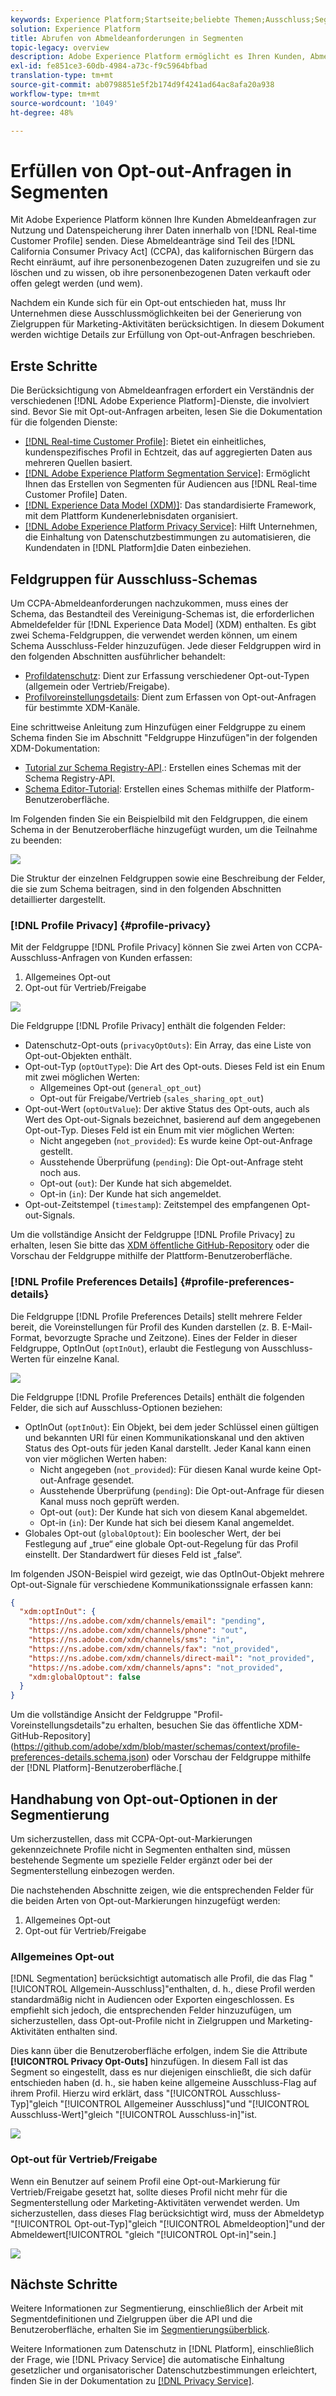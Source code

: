 ```yaml
---
keywords: Experience Platform;Startseite;beliebte Themen;Ausschluss;Segmentierung;Segmentierungsdienst;Segmentierungsdienst;Ausschlussoption;Opt-out;Ausschluss;
solution: Experience Platform
title: Abrufen von Abmeldeanforderungen in Segmenten
topic-legacy: overview
description: Adobe Experience Platform ermöglicht es Ihren Kunden, Abmeldeanfragen zur Nutzung und Datenspeicherung ihrer Daten innerhalb des Echtzeit-Profils des Kunden zu senden.] Diese Opt-out-Anfragen sind Teil des California Consumer Privacy Act (CCPA), der kalifornischen Bürgern das Recht einräumt, auf ihre personenbezogenen Daten zuzugreifen und sie zu löschen und zu wissen, ob ihre personenbezogenen Daten verkauft oder offen gelegt werden (und wem).
exl-id: fe851ce3-60db-4984-a73c-f9c5964bfbad
translation-type: tm+mt
source-git-commit: ab0798851e5f2b174d9f4241ad64ac8afa20a938
workflow-type: tm+mt
source-wordcount: '1049'
ht-degree: 48%

---
```


# Erfüllen von Opt-out-Anfragen in Segmenten

Mit Adobe Experience Platform können Ihre Kunden Abmeldeanfragen zur Nutzung und Datenspeicherung ihrer Daten innerhalb von [!DNL Real-time Customer Profile] senden. Diese Abmeldeanträge sind Teil des [!DNL California Consumer Privacy Act] (CCPA), das kalifornischen Bürgern das Recht einräumt, auf ihre personenbezogenen Daten zuzugreifen und sie zu löschen und zu wissen, ob ihre personenbezogenen Daten verkauft oder offen gelegt werden (und wem).

Nachdem ein Kunde sich für ein Opt-out entschieden hat, muss Ihr Unternehmen diese Ausschlussmöglichkeiten bei der Generierung von Zielgruppen für Marketing-Aktivitäten berücksichtigen. In diesem Dokument werden wichtige Details zur Erfüllung von Opt-out-Anfragen beschrieben.

## Erste Schritte

Die Berücksichtigung von Abmeldeanfragen erfordert ein Verständnis der verschiedenen [!DNL Adobe Experience Platform]-Dienste, die involviert sind. Bevor Sie mit Opt-out-Anfragen arbeiten, lesen Sie die Dokumentation für die folgenden Dienste:

- [[!DNL Real-time Customer Profile]](../profile/home.md): Bietet ein einheitliches, kundenspezifisches Profil in Echtzeit, das auf aggregierten Daten aus mehreren Quellen basiert.
- [[!DNL Adobe Experience Platform Segmentation Service]](./home.md): Ermöglicht Ihnen das Erstellen von Segmenten für Audiencen aus  [!DNL Real-time Customer Profile] Daten.
- [[!DNL Experience Data Model (XDM)]](../xdm/home.md): Das standardisierte Framework, mit dem Plattform Kundenerlebnisdaten organisiert.
- [[!DNL Adobe Experience Platform Privacy Service]](../privacy-service/home.md): Hilft Unternehmen, die Einhaltung von Datenschutzbestimmungen zu automatisieren, die Kundendaten in  [!DNL Platform]die Daten einbeziehen.

## Feldgruppen für Ausschluss-Schemas

Um CCPA-Abmeldeanforderungen nachzukommen, muss eines der Schema, das Bestandteil des Vereinigung-Schemas ist, die erforderlichen Abmeldefelder für [!DNL Experience Data Model] (XDM) enthalten. Es gibt zwei Schema-Feldgruppen, die verwendet werden können, um einem Schema Ausschluss-Felder hinzuzufügen. Jede dieser Feldgruppen wird in den folgenden Abschnitten ausführlicher behandelt:

- [Profildatenschutz](#profile-privacy): Dient zur Erfassung verschiedener Opt-out-Typen (allgemein oder Vertrieb/Freigabe).
- [Profilvoreinstellungsdetails](#profile-preferences-details): Dient zum Erfassen von Opt-out-Anfragen für bestimmte XDM-Kanäle.

Eine schrittweise Anleitung zum Hinzufügen einer Feldgruppe zu einem Schema finden Sie im Abschnitt &quot;Feldgruppe Hinzufügen&quot;in der folgenden XDM-Dokumentation:
- [Tutorial zur Schema Registry-API](../xdm/api/getting-started.md).: Erstellen eines Schemas mit der Schema Registry-API.
- [Schema Editor-Tutorial](../xdm/tutorials/create-schema-ui.md): Erstellen eines Schemas mithilfe der Platform-Benutzeroberfläche.

Im Folgenden finden Sie ein Beispielbild mit den Feldgruppen, die einem Schema in der Benutzeroberfläche hinzugefügt wurden, um die Teilnahme zu beenden:

![](images/opt-outs/opt-out-field-groups-user-interface.png)

Die Struktur der einzelnen Feldgruppen sowie eine Beschreibung der Felder, die sie zum Schema beitragen, sind in den folgenden Abschnitten detaillierter dargestellt.

### [!DNL Profile Privacy] {#profile-privacy}

Mit der Feldgruppe [!DNL Profile Privacy] können Sie zwei Arten von CCPA-Ausschluss-Anfragen von Kunden erfassen:

1. Allgemeines Opt-out
2. Opt-out für Vertrieb/Freigabe

![](images/opt-outs/profile-privacy.png)

Die Feldgruppe [!DNL Profile Privacy] enthält die folgenden Felder:

- Datenschutz-Opt-outs (`privacyOptOuts`): Ein Array, das eine Liste von Opt-out-Objekten enthält.
- Opt-out-Typ (`optOutType`): Die Art des Opt-outs. Dieses Feld ist ein Enum mit zwei möglichen Werten:
   - Allgemeines Opt-out (`general_opt_out`)
   - Opt-out für Freigabe/Vertrieb (`sales_sharing_opt_out`)
- Opt-out-Wert (`optOutValue`): Der aktive Status des Opt-outs, auch als Wert des Opt-out-Signals bezeichnet, basierend auf dem angegebenen Opt-out-Typ. Dieses Feld ist ein Enum mit vier möglichen Werten:
   - Nicht angegeben (`not_provided`): Es wurde keine Opt-out-Anfrage gestellt.
   - Ausstehende Überprüfung (`pending`): Die Opt-out-Anfrage steht noch aus.
   - Opt-out (`out`): Der Kunde hat sich abgemeldet.
   - Opt-in (`in`): Der Kunde hat sich angemeldet.
- Opt-out-Zeitstempel (`timestamp`): Zeitstempel des empfangenen Opt-out-Signals.

Um die vollständige Ansicht der Feldgruppe [!DNL Profile Privacy] zu erhalten, lesen Sie bitte das [XDM öffentliche GitHub-Repository](https://github.com/adobe/xdm/blob/master/schemas/context/profile-privacy.schema.json) oder die Vorschau der Feldgruppe mithilfe der Plattform-Benutzeroberfläche.

### [!DNL Profile Preferences Details] {#profile-preferences-details}

Die Feldgruppe [!DNL Profile Preferences Details] stellt mehrere Felder bereit, die Voreinstellungen für Profil des Kunden darstellen (z. B. E-Mail-Format, bevorzugte Sprache und Zeitzone). Eines der Felder in dieser Feldgruppe, OptInOut (`optInOut`), erlaubt die Festlegung von Ausschluss-Werten für einzelne Kanal.

![](images/opt-outs/profile-preferences-details.png)

Die Feldgruppe [!DNL Profile Preferences Details] enthält die folgenden Felder, die sich auf Ausschluss-Optionen beziehen:

- OptInOut (`optInOut`): Ein Objekt, bei dem jeder Schlüssel einen gültigen und bekannten URI für einen Kommunikationskanal und den aktiven Status des Opt-outs für jeden Kanal darstellt. Jeder Kanal kann einen von vier möglichen Werten haben:
   - Nicht angegeben (`not_provided`): Für diesen Kanal wurde keine Opt-out-Anfrage gesendet.
   - Ausstehende Überprüfung (`pending`): Die Opt-out-Anfrage für diesen Kanal muss noch geprüft werden.
   - Opt-out (`out`): Der Kunde hat sich von diesem Kanal abgemeldet.
   - Opt-in (`in`): Der Kunde hat sich bei diesem Kanal angemeldet.
- Globales Opt-out (`globalOptout`): Ein boolescher Wert, der bei Festlegung auf „true“ eine globale Opt-out-Regelung für das Profil einstellt. Der Standardwert für dieses Feld ist „false“.

Im folgenden JSON-Beispiel wird gezeigt, wie das OptInOut-Objekt mehrere Opt-out-Signale für verschiedene Kommunikationssignale erfassen kann:

```json
{
  "xdm:optInOut": {
    "https://ns.adobe.com/xdm/channels/email": "pending",
    "https://ns.adobe.com/xdm/channels/phone": "out",
    "https://ns.adobe.com/xdm/channels/sms": "in",
    "https://ns.adobe.com/xdm/channels/fax": "not_provided",
    "https://ns.adobe.com/xdm/channels/direct-mail": "not_provided",
    "https://ns.adobe.com/xdm/channels/apns": "not_provided",
    "xdm:globalOptout": false
  }
}
```

Um die vollständige Ansicht der Feldgruppe &quot;Profil-Voreinstellungsdetails&quot;zu erhalten, besuchen Sie das öffentliche XDM-GitHub-Repository](https://github.com/adobe/xdm/blob/master/schemas/context/profile-preferences-details.schema.json) oder Vorschau der Feldgruppe mithilfe der [!DNL Platform]-Benutzeroberfläche.[

## Handhabung von Opt-out-Optionen in der Segmentierung

Um sicherzustellen, dass mit CCPA-Opt-out-Markierungen gekennzeichnete Profile nicht in Segmenten enthalten sind, müssen bestehende Segmente um spezielle Felder ergänzt oder bei der Segmenterstellung einbezogen werden.

Die nachstehenden Abschnitte zeigen, wie die entsprechenden Felder für die beiden Arten von Opt-out-Markierungen hinzugefügt werden:
1. Allgemeines Opt-out
2. Opt-out für Vertrieb/Freigabe

### Allgemeines Opt-out

[!DNL Segmentation] berücksichtigt automatisch alle Profil, die das Flag &quot;[!UICONTROL Allgemein-Ausschluss]&quot;enthalten, d. h., diese Profil werden standardmäßig nicht in Audiencen oder Exporten eingeschlossen. Es empfiehlt sich jedoch, die entsprechenden Felder hinzuzufügen, um sicherzustellen, dass Opt-out-Profile nicht in Zielgruppen und Marketing-Aktivitäten enthalten sind.

Dies kann über die Benutzeroberfläche erfolgen, indem Sie die Attribute **[!UICONTROL Privacy Opt-Outs]** hinzufügen. In diesem Fall ist das Segment so eingestellt, dass es nur diejenigen einschließt, die sich dafür entschieden haben (d. h., sie haben keine allgemeine Ausschluss-Flag auf ihrem Profil. Hierzu wird erklärt, dass &quot;[!UICONTROL Ausschluss-Typ]&quot;gleich &quot;[!UICONTROL Allgemeiner Ausschluss]&quot;und &quot;[!UICONTROL Ausschluss-Wert]&quot;gleich &quot;[!UICONTROL Ausschluss-in]&quot;ist.

![](images/opt-outs/segment-general-opt-out.png)

### Opt-out für Vertrieb/Freigabe

Wenn ein Benutzer auf seinem Profil eine Opt-out-Markierung für Vertrieb/Freigabe gesetzt hat, sollte dieses Profil nicht mehr für die Segmenterstellung oder Marketing-Aktivitäten verwendet werden. Um sicherzustellen, dass dieses Flag berücksichtigt wird, muss der Abmeldetyp &quot;[!UICONTROL Opt-out-Typ]&quot;gleich &quot;[!UICONTROL Abmeldeoption]&quot;und der Abmeldewert[!UICONTROL &quot;gleich &quot;[!UICONTROL Opt-in]&quot;sein.]

![](images/opt-outs/segment-sales-sharing-opt-out.png)

<!-- ### Overriding default exclusions

In some instances, such as building a segment of people who have opted out, it may be necessary to override the default exclusion of opted-out profiles. This override can be done via the API or in the Segment Builder user interface. -->

## Nächste Schritte

Weitere Informationen zur Segmentierung, einschließlich der Arbeit mit Segmentdefinitionen und Zielgruppen über die API und die Benutzeroberfläche, erhalten Sie im [Segmentierungsüberblick](./home.md).

Weitere Informationen zum Datenschutz in [!DNL Platform], einschließlich der Frage, wie [!DNL Privacy Service] die automatische Einhaltung gesetzlicher und organisatorischer Datenschutzbestimmungen erleichtert, finden Sie in der Dokumentation zu [[!DNL Privacy Service]](../privacy-service/home.md).
